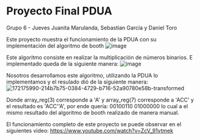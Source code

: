 # Proyecto Final PDUA
Grupo 6 - Jueves
Juanita Marulanda, Sebastian García y Daniel Toro

Este proyecto muestra el funcionamiento de la PDUA con su implementación del algoritmo de booth
![image](https://user-images.githubusercontent.com/98425604/172164373-f55ec729-88a0-46e5-89fa-efc3f30ae468.png)

Este algoritmo consiste en realizar la multiplicación de números binarios.
E implementado queda de la siguiente manera:
![image](https://user-images.githubusercontent.com/98425604/172173931-2edf19d0-c6de-4a49-87c7-94f7e9309633.png)

Nosotros desarrollamos este algoritmo, utilizando la PDUA lo implementamos y el resulado dió de la siguiente manera:
![172175990-214b7b75-0384-4729-b716-52a90780e58b-transformed](https://github.com/garcia-sebastianf/Proyecto-Final-PDUA/assets/76495580/ca570cfd-732c-4e1e-a5fb-1f9e6c555158)


Donde array_reg(3) corresponde a 'A' y array_reg(7) corresponde a 'ACC' y el resultado es 'ACC''A', por ende quería: 00100110 01000000 lo cual a el mismo resultado del algoritmo de booth realizado de manera manual.

El funcionamiento completo de este proyecto se puede observar en el siguientes video: https://www.youtube.com/watch?v=ZcV_91vtmek
